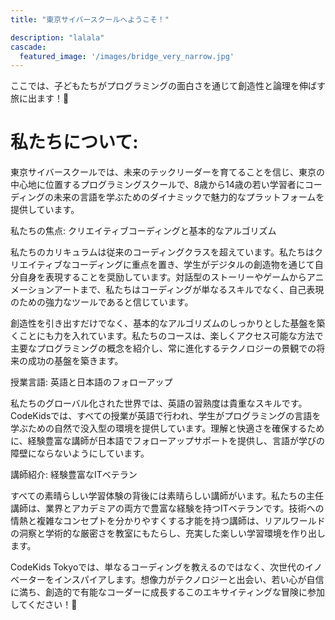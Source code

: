```yaml
---
title: "東京サイバースクールへようこそ！"

description: "lalala"
cascade:
  featured_image: '/images/bridge_very_narrow.jpg'
---
```



ここでは、子どもたちがプログラミングの面白さを通じて創造性と論理を伸ばす旅に出ます！🚀

# 私たちについて:

東京サイバースクールでは、未来のテックリーダーを育てることを信じ、東京の中心地に位置するプログラミングスクールで、8歳から14歳の若い学習者にコーディングの未来の言語を学ぶためのダイナミックで魅力的なプラットフォームを提供しています。

私たちの焦点: クリエイティブコーディングと基本的なアルゴリズム

私たちのカリキュラムは従来のコーディングクラスを超えています。私たちはクリエイティブなコーディングに重点を置き、学生がデジタルの創造物を通じて自分自身を表現することを奨励しています。対話型のストーリーやゲームからアニメーションアートまで、私たちはコーディングが単なるスキルでなく、自己表現のための強力なツールであると信じています。

創造性を引き出すだけでなく、基本的なアルゴリズムのしっかりとした基盤を築くことにも力を入れています。私たちのコースは、楽しくアクセス可能な方法で主要なプログラミングの概念を紹介し、常に進化するテクノロジーの景観での将来の成功の基盤を築きます。

授業言語: 英語と日本語のフォローアップ

私たちのグローバル化された世界では、英語の習熟度は貴重なスキルです。CodeKidsでは、すべての授業が英語で行われ、学生がプログラミングの言語を学ぶための自然で没入型の環境を提供しています。理解と快適さを確保するために、経験豊富な講師が日本語でフォローアップサポートを提供し、言語が学びの障壁にならないようにしています。

講師紹介: 経験豊富なITベテラン

すべての素晴らしい学習体験の背後には素晴らしい講師がいます。私たちの主任講師は、業界とアカデミアの両方で豊富な経験を持つITベテランです。技術への情熱と複雑なコンセプトを分かりやすくする才能を持つ講師は、リアルワールドの洞察と学術的な厳密さを教室にもたらし、充実した楽しい学習環境を作り出します。

CodeKids Tokyoでは、単なるコーディングを教えるのではなく、次世代のイノベーターをインスパイアします。想像力がテクノロジーと出会い、若い心が自信に満ち、創造的で有能なコーダーに成長するこのエキサイティングな冒険に参加してください！🌟